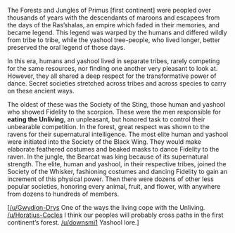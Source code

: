  

The Forests and Jungles of Primus \[first continent\] were peopled over thousands of years with the descendants of maroons and escapees from the days of the Ras’shalas, an empire which faded in their memories, and became legend. This legend was warped by the humans and differed wildly from tribe to tribe, while the yashool tree-people, who lived longer, better preserved the oral legend of those days. 

In this era, humans and yashool lived in separate tribes, rarely competing for the same resources, nor finding one another very pleasant to look at. However, they all shared a deep respect for the transformative power of dance. Secret societies stretched across tribes and across species to carry on these ancient ways. 

The oldest of these was the Society of the Sting, those human and yashool who showed Fidelity to the scorpion. These were the men responsible for **eating the Unliving**, an unpleasant, but honored task to control their unbearable competition. In the forest, great respect was shown to the ravens for their supernatural intelligence. The most elite human and yashool were initiated into the Society of the Black Wing. They would make elaborate feathered costumes and beaked masks to dance Fidelity to the raven. In the jungle, the Bearcat was king because of its supernatural strength. The elite, human and yashool, in their respective tribes, joined the Society of the Whisker, fashioning costumes and dancing Fidelity to gain an increment of this physical power. Then there were dozens of other less popular societies, honoring every animal, fruit, and flower, with anywhere from dozens to hundreds of members. 

\[[/u/Gwydion-Drys](https://www.reddit.com/u/Gwydion-Drys/) One of the ways the living cope with the Unliving. [/u/Horatius-Cocles](https://www.reddit.com/u/Horatius-Cocles/) I think our peoples will probably cross paths in the first continent’s forest. [/u/downsmi1](https://www.reddit.com/u/downsmi1/) Yashool lore.\]